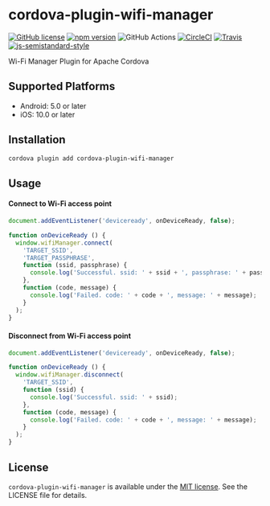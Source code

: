 # cordova-plugin-wifi-manager

[![GitHub license](https://img.shields.io/badge/license-MIT-blue.svg)](https://github.com/sushichop/cordova-plugin-wifi-manager/blob/master/LICENSE)
[![npm version](https://img.shields.io/npm/v/cordova-plugin-wifi-manager.svg?colorB=blue)](https://www.npmjs.com/package/cordova-plugin-wifi-manager)
![GitHub Actions](https://github.com/sushichop/cordova-plugin-wifi-manager/workflows/ci/badge.svg)
[![CircleCI](https://img.shields.io/circleci/project/github/sushichop/cordova-plugin-wifi-manager/master.svg?label=circleci)](https://circleci.com/gh/sushichop/cordova-plugin-wifi-manager)
[![Travis](https://img.shields.io/travis/sushichop/cordova-plugin-wifi-manager/master.svg?label=travis)](https://travis-ci.org/sushichop/cordova-plugin-wifi-manager)
[![js-semistandard-style](https://img.shields.io/badge/code%20style-semistandard-brightgreen.svg)](https://github.com/Flet/semistandard)

Wi-Fi Manager Plugin for Apache Cordova

## Supported Platforms

- Android: 5.0 or later
- iOS: 10.0 or later

## Installation

```bash
cordova plugin add cordova-plugin-wifi-manager
```

## Usage

#### Connect to Wi-Fi access point

```javascript
document.addEventListener('deviceready', onDeviceReady, false);

function onDeviceReady () {
  window.wifiManager.connect(
    'TARGET_SSID',
    'TARGET_PASSPHRASE',
    function (ssid, passphrase) {
      console.log('Successful. ssid: ' + ssid + ', passphrase: ' + passphrase);
    },
    function (code, message) {
      console.log('Failed. code: ' + code + ', message: ' + message);
    }
  );
}
```

#### Disconnect from Wi-Fi access point

```javascript
document.addEventListener('deviceready', onDeviceReady, false);

function onDeviceReady () {  
  window.wifiManager.disconnect(
    'TARGET_SSID',
    function (ssid) {
      console.log('Successful. ssid: ' + ssid);
    },
    function (code, message) {
      console.log('Failed. code: ' + code + ', message: ' + message);
    }
  );
}
```

## License

[MIT]: http://www.opensource.org/licenses/mit-license

`cordova-plugin-wifi-manager` is available under the [MIT license][MIT]. See the LICENSE file for details.
